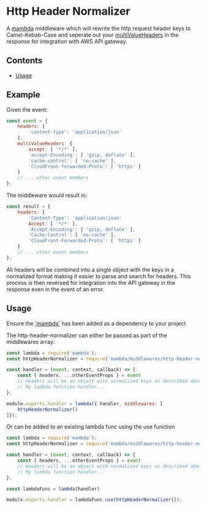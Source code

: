 # Http Header Normalizer

A [mambda](https://github.com/ChocPanda/mambda) middleware which will rewrite the http request header keys to Camel-Kebab-Case and seperate out your [multiValueHeaders](https://aws.amazon.com/blogs/compute/support-for-multi-value-parameters-in-amazon-api-gateway/) in the response for integration with AWS API gateway.

## Contents

<!-- toc -->

- [Usage](#usage)

<!-- tocstop -->

## Example

Given the event:

```javascript
const event = {
	headers: {
		'content-type': 'application/json'
	},
	multiValueHeaders: {
		accept: [ '*/*' ],
		'accept-Encoding': [ 'gzip, deflate' ],
		'cache-control': [ 'no-cache' ],
		'CloudFront-forwarded-Proto': [ 'https' ]
	}
	// ... other event members
};
```

The middleware would result in:

```javascript
const result = {
	headers: {
		'Content-Type': 'application/json'
		Accept: [ '*/*' ],
		'Accept-Encoding': [ 'gzip, deflate' ],
		'Cache-Control': [ 'no-cache' ],
		'CloudFront-Forwarded-Proto': [ 'https' ]
	}
	// ... other event members
};
```

All headers will be combined into a single object with the keys in a normalized format making it easier to parse and search for headers.
This process is then reversed for integration into the API gateway in the response even in the event of an error.

## Usage

Ensure the ['mambda'](../../../README.md#Usage) has been added as a dependency to your project

The http-header-normalizer can either be passed as part of the middlewares array:

```javascript
const lambda = require('mambda');
const httpHeaderNormalizer = require('mambda/middlewares/http-header-normalizer');

const handler = (event, context, callback) => {
	const { headers, ...otherEventProps } = event
	// Headers will be an object with normalized keys as described above
	// My lambda function handler...
};

module.exports.handler = lambda({ handler, middlewares: [
	httpHeaderNormalizer()
]});
```

Or can be added to an existing lambda func using the use function

```javascript
const lambda = require('mambda');
const httpHeaderNormalizer = require('mambda/middlewares/http-header-normalizer');

const handler = (event, context, callback) => {
	const { headers, ...otherEventProps } = event
	// Headers will be an object with normalized keys as described above
	// My lambda function handler...
};

const lambdaFunc = lambda(handler)

module.exports.handler = lambdaFunc.use(httpHeaderNormalizer());
```
